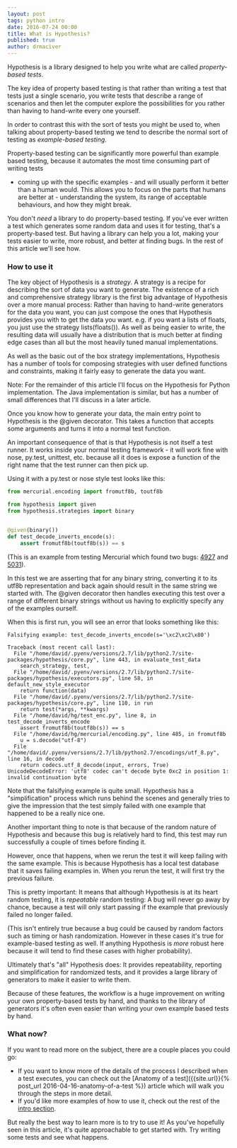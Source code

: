 ```yaml
---
layout: post
tags: python intro
date: 2016-07-24 00:00
title: What is Hypothesis?
published: true
author: drmaciver
---
```


Hypothesis is a library designed to help you write what are called
*property-based tests*.

The key idea of property based testing is that rather than writing a test
that tests just a single scenario, you write tests that describe a range
of scenarios and then let the computer explore the possibilities for you
rather than having to hand-write every one yourself.

In order to contrast this with the sort of tests you might be used to, when
talking about property-based testing we tend to describe the normal sort of
testing as *example-based testing*.

Property-based testing can be significantly more powerful than example based
testing, because it automates the most time consuming part of writing tests
- coming up with the specific examples - and will usually perform it better
than a human would. This allows you to focus on the parts that humans are
better at - understanding the system, its range of acceptable behaviours,
and how they might break.

You don't *need* a library to do property-based testing. If you've ever
written a test which generates some random data and uses it for testing,
that's a property-based test. But having a library can help you a lot,
making your tests easier to write, more robust, and better at finding
bugs. In the rest of this article we'll see how.

<!--more-->

### How to use it

The key object of Hypothesis is a *strategy*. A strategy is a recipe for
describing the sort of data you want to generate. The existence of a rich
and comprehensive strategy library is the first big advantage of Hypothesis
over a more manual process: Rather than having to hand-write generators
for the data you want, you can just compose the ones that Hypothesis
provides you with to get the data you want. e.g. if you want a lists of
floats, you just use the strategy lists(floats()). As well as being
easier to write, the resulting data will usually have a distribution
that is much better at finding edge cases than all but the most heavily
tuned manual implementations.

As well as the basic out of the box strategy implementations, Hypothesis
has a number of tools for composing strategies with user defined functions
and constraints, making it fairly easy to generate the data you want.

Note: For the remainder of this article I'll focus on the Hypothesis for
Python implementation. The Java implementation is similar, but has a number
of small differences that I'll discuss in a later article.

Once you know how to generate your data, the main entry point to Hypothesis
is the @given decorator. This takes a function that accepts some arguments
and turns it into a normal test function.

An important consequence of that is that Hypothesis is not itself a test
runner. It works inside your normal testing framework - it will work fine
with nose, py.test, unittest, etc. because all it does is expose a function
of the right name that the test runner can then pick up.

Using it with a py.test or nose style test looks like this:

```python
from mercurial.encoding import fromutf8b, toutf8b

from hypothesis import given
from hypothesis.strategies import binary


@given(binary())
def test_decode_inverts_encode(s):
    assert fromutf8b(toutf8b(s)) == s
```

(This is an example from testing Mercurial which found two bugs:
[4927](https://bz.mercurial-scm.org/show_bug.cgi?id=4927) and 
[5031](https://bz.mercurial-scm.org/show_bug.cgi?id=5031)).

In this test we are asserting that for any binary string, converting
it to its utf8b representation and back again should result in the
same string we started with. The @given decorator then handles
executing this test over a range of different binary strings without
us having to explicitly specify any of the examples ourself.

When this is first run, you will see an error that looks something
like this:

```
Falsifying example: test_decode_inverts_encode(s='\xc2\xc2\x80')

Traceback (most recent call last):
  File "/home/david/.pyenv/versions/2.7/lib/python2.7/site-packages/hypothesis/core.py", line 443, in evaluate_test_data
    search_strategy, test,
  File "/home/david/.pyenv/versions/2.7/lib/python2.7/site-packages/hypothesis/executors.py", line 58, in default_new_style_executor
    return function(data)
  File "/home/david/.pyenv/versions/2.7/lib/python2.7/site-packages/hypothesis/core.py", line 110, in run
    return test(*args, **kwargs)
  File "/home/david/hg/test_enc.py", line 8, in test_decode_inverts_encode
    assert fromutf8b(toutf8b(s)) == s
  File "/home/david/hg/mercurial/encoding.py", line 485, in fromutf8b
    u = s.decode("utf-8")
  File "/home/david/.pyenv/versions/2.7/lib/python2.7/encodings/utf_8.py", line 16, in decode
    return codecs.utf_8_decode(input, errors, True)
UnicodeDecodeError: 'utf8' codec can't decode byte 0xc2 in position 1: invalid continuation byte
```

Note that the falsifying example is quite small. Hypothesis has a
"simplification" process which runs behind the scenes and generally
tries to give the impression that the test simply failed with one
example that happened to be a really nice one.

Another important thing to note is that because of the random nature
of Hypothesis and because this bug is relatively hard to find, this
test may run successfully a couple of times before finding it.

However, once that happens, when we rerun the test it will keep failing
with the same example. This is because Hypothesis has a local test
database that it saves failing examples in. When you rerun the test,
it will first try the previous failure.

This is pretty important: It means that although Hypothesis is at its
heart random testing, it is *repeatable* random testing: A bug will
never go away by chance, because a test will only start passing if
the example that previously failed no longer failed.

(This isn't entirely true because a bug could be caused by random
factors such as timing or hash randomization. However in these cases
it's true for example-based testing as well. If anything Hypothesis
is *more* robust here because it will tend to find these cases with
higher probability).

Ultimately that's "all" Hypothesis does: It provides repeatability,
reporting and simplification for randomized tests, and it provides
a large library of generators to make it easier to write them.

Because of these features, the workflow is a huge improvement on
writing your own property-based tests by hand, and thanks to the
library of generators it's often even easier than writing your
own example based tests by hand.

### What now?

If you want to read more on the subject, there are a couple places
you could go:

* If you want to know more of the details of the process I described
  when a test executes, you can check out the
  [Anatomy of a test]({{site.url}}{% post_url 2016-04-16-anatomy-of-a-test %})
  article which will walk you through the steps in more detail.
* If you'd like more examples of how to use it, check out the rest of the
  [intro section]({{site.url}}/articles/intro/).

But really the best way to learn more is to try to use it!
As you've hopefully seen in this article, it's quite approachable to
get started with. Try writing some tests and see what happens.
